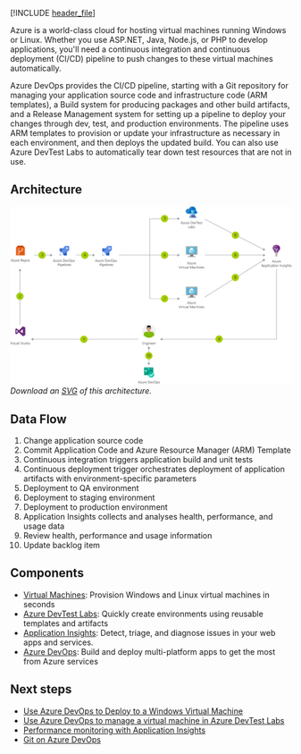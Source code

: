 


[!INCLUDE [header_file](../../../includes/sol-idea-header.md)]

Azure is a world-class cloud for hosting virtual machines running Windows or Linux. Whether you use ASP.NET, Java, Node.js, or PHP to develop applications, you'll need a continuous integration and continuous deployment (CI/CD) pipeline to push changes to these virtual machines automatically.

Azure DevOps provides the CI/CD pipeline, starting with a Git repository for managing your application source code and infrastructure code (ARM templates), a Build system for producing packages and other build artifacts, and a Release Management system for setting up a pipeline to deploy your changes through dev, test, and production environments. The pipeline uses ARM templates to provision or update your infrastructure as necessary in each environment, and then deploys the updated build. You can also use Azure DevTest Labs to automatically tear down test resources that are not in use.

## Architecture

![Architecture diagram](../media/cicd-for-azure-vms.png)
*Download an [SVG](../media/cicd-for-azure-vms.svg) of this architecture.*

## Data Flow

1. Change application source code
1. Commit Application Code and Azure Resource Manager (ARM) Template
1. Continuous integration triggers application build and unit tests
1. Continuous deployment trigger orchestrates deployment of application artifacts with environment-specific parameters
1. Deployment to QA environment
1. Deployment to staging environment
1. Deployment to production environment
1. Application Insights collects and analyses health, performance, and usage data
1. Review health, performance and usage information
1. Update backlog item

## Components

* [Virtual Machines](https://azure.microsoft.com/services/virtual-machines): Provision Windows and Linux virtual machines in seconds
* [Azure DevTest Labs](https://azure.microsoft.com/services/devtest-lab): Quickly create environments using reusable templates and artifacts
* [Application Insights](https://azure.microsoft.com/services/monitor): Detect, triage, and diagnose issues in your web apps and services.
* [Azure DevOps](https://azure.microsoft.com/services/devops): Build and deploy multi-platform apps to get the most from Azure services

## Next steps

* [Use Azure DevOps to Deploy to a Windows Virtual Machine](/vsts/build-release/apps/cd/deploy-webdeploy-iis-deploygroups)
* [Use Azure DevOps to manage a virtual machine in Azure DevTest Labs](/vsts/build-release/apps/cd/azure/deploy-provision-devtest-lab)
* [Performance monitoring with Application Insights](/azure/application-insights/app-insights-detect-triage-diagnose)
* [Git on Azure DevOps](/vsts/git/gitquickstart?tabs=visual-studio)
